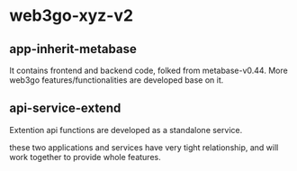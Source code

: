 # web3go-xyz-v2

## app-inherit-metabase

 It contains frontend and backend code, folked from metabase-v0.44.
 More web3go features/functionalities are developed base on it.

## api-service-extend

 Extention api functions are developed as a standalone service.

these two applications and services have very tight relationship, and will work together to provide whole features.
